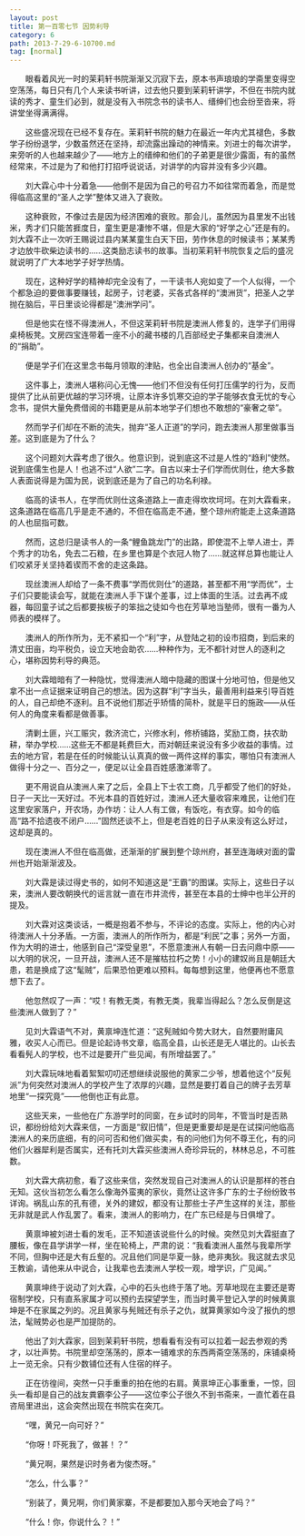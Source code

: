 ```yaml
---
layout: post
title: 第一百零七节 因势利导
category: 6
path: 2013-7-29-6-10700.md
tag: [normal]
---
```


　　眼看着风光一时的茉莉轩书院渐渐又沉寂下去，原本书声琅琅的学斋里变得空空荡荡，每日只有几个人来读书听讲，过去他只要到茉莉轩讲学，不但在书院内就读的秀才、童生们必到，就是没有入书院念书的读书人、缙绅们也会纷至沓来，将讲堂坐得满满得。

　　这些盛况现在已经不复存在。茉莉轩书院的魅力在最近一年内尤其褪色，多数学子纷纷退学，少数虽然还在坚持，却流露出躁动的神情来。刘进士的每次讲学，来旁听的人也越来越少了——地方上的缙绅和他们的子弟更是很少露面，有的虽然经常来，不过是为了和他打打招呼说说话，对讲学的内容并没有多少兴趣。

　　刘大霖心中十分着急——他倒不是因为自己的号召力不如往常而着急，而是觉得临高这里的“圣人之学”整体又进入了衰败。

　　这种衰败，不像过去是因为经济困难的衰败。那会儿，虽然因为县里发不出钱米，秀才们只能苦捱度日，童生更是凄惨不堪，但是大家的“好学之心”还是有的。刘大霖不止一次听王赐说过县内某某童生白天下田，劳作休息的时候读书；某某秀才边放牛砍柴边读书的……这类励志读书的故事。当初茉莉轩书院恢复之后的盛况就说明了广大本地学子好学热情。

　　现在，这种好学的精神却完全没有了，一干读书人宛如变了一个人似得，一个个都急迫的要做事要赚钱，起房子，讨老婆，买各式各样的“澳洲货”，把圣人之学抛在脑后，平日里谈论得都是“澳洲学问”。

　　但是他实在怪不得澳洲人，不但这茉莉轩书院是澳洲人修复的，连学子们用得桌椅板凳。文房四宝连带着一座不小的藏书楼的几百部经史子集都来自澳洲人的“捐助”。

　　便是学子们在这里念书每月领取的津贴，也全出自澳洲人创办的“基金”。

　　这件事上，澳洲人堪称问心无愧——他们不但没有任何打压儒学的行为，反而提供了比从前更优越的学习环境，让原本许多饥寒交迫的学子能够衣食无忧的专心念书，提供大量免费借阅的书籍更是从前本地学子们想也不敢想的“豪奢之举”。

　　然而学子们却在不断的流失，抛弃“圣人正道”的学问，跑去澳洲人那里做事当差。这到底是为了什么？

　　这个问题刘大霖考虑了很久。他意识到，说到底这不过是人性的“趋利”使然。说到底儒生也是人！也逃不过“人欲”二字。自古以来士子们学而优则仕，绝大多数人表面说得是为国为民，说到底还是为了自己的功名利禄。

　　临高的读书人，在学而优则仕这条道路上一直走得坎坎坷坷。在刘大霖看来，这条道路在临高几乎是走不通的，不但在临高走不通，整个琼州府能走上这条道路的人也屈指可数。

　　然而，这总归是读书人的一条“鲤鱼跳龙门”的出路，即使混不上举人进士，弄个秀才的功名，免去二石粮，在乡里也算是个衣冠人物了……就这样总算也能让人们咬紧牙关坚持着锲而不舍的走这条路。

　　现丝澳洲人却给了一条不费事“学而优则仕”的道路，甚至都不用“学而优”，士子们只要能读会写，就能在澳洲人手下谋个差事，过上体面的生活。过去再不成器，每回童子试之后都要挨板子的笨拙之徒如今也在芳草地当塾师，很有一番为人师表的模样了。

　　澳洲人的所作所为，无不紧扣一个“利”字，从登陆之初的设市招商，到后来的清丈田亩，均平税负，设立天地会助农……种种作为，无不都针对世人的逐利之心，堪称因势利导的典范。

　　刘大霖暗暗有了一种隐忧，觉得澳洲人暗中隐藏的图谋十分地可怕，但是他又拿不出一点证据来证明自己的想法。因为这群“利”字当头，最善用利益来引导百姓的人，自己却绝不逐利。且不说他们那近乎矫情的简朴，就是平日的施政——从任何人的角度来看都是做善事。

　　清剿土匪，兴工赈灾，救济流亡，兴修水利，修桥铺路，奖励工商，扶农助耕，举办学校……这些无不都是耗费巨大，而对朝廷来说没有多少收益的事情。过去的地方官，若是在任的时候能认认真真的做一两件这样的事实，哪怕只有澳洲人做得十分之一、百分之一，便足以让全县百姓感激涕零了。

　　更不用说自从澳洲人来了之后，全县上下士农工商，几乎都受了他们的好处，日子一天比一天好过。不光本县的百姓好过，澳洲人还大量收容来难民，让他们在这里安家落户，开农场，办作坊：让人人有工做，有饭吃，有衣穿。如今的临高“路不拾遗夜不闭户……”固然还谈不上，但是老百姓的日子从来没有这么好过，这却是真的。

　　现在澳洲人不但在临高做，还渐渐的扩展到整个琼州府，甚至连海峡对面的雷州也开始渐渐波及。

　　刘大霖是读过得史书的，如何不知道这是“王霸”的图谋。实际上，这些日子以来，澳洲人要改朝换代的谣言就一直在市井流传，甚至在本县的士绅中也半公开的提及。

　　刘大霖对这类谈话，一概是抱着不参与，不评论的态度。实际上，他的内心对待澳洲人十分矛盾。一方面，澳洲人的所作所为，都是“利民”之事；另外一方面，作为大明的进士，他感到自己“深受皇恩”，不愿意澳洲人有朝一日去问鼎中原——以大明的状况，一旦开战，澳洲人还不是摧枯拉朽之势！小小的建奴尚且是朝廷大患，若是换成了这“髦贼”，后果恐怕更难以预料。每每想到这里，他便再也不愿意想下去了。

　　他忽然叹了一声：“哎！有教无类，有教无类，我辈当得起么？怎么反倒是这些澳洲人做到了？”

　　见刘大霖语气不对，黄禀坤连忙道：“这髡贼如今势大财大，自然要附庸风雅，收买人心而已。但是论起诗书文章，临高全县，山长还是无人堪比的。山长去看看髡人的学校，也不过是要开广些见闻，有所增益罢了。”

　　刘大霖玩味地看着絮絮叨叨还想继续说服他的黄家二少爷，想着他这个“反髡派”为何突然对澳洲人的学校产生了浓厚的兴趣，显然是要打着自己的牌子去芳草地里“一探究竟”——他倒也正有此意。

　　这些天来，一些他在广东游学时的同窗，在乡试时的同年，不管当时是否熟识，都纷纷给刘大霖来信，一方面是“叙旧情”，但是更重要却是是在试探问他临高澳洲人的来历底细，有的问可否和他们做买卖，有的问他们为何不尊王化，有的问他们火器犀利是否属实，还有托刘大霖买些澳洲人奇珍异玩的，林林总总，不可胜数。

　　刘大霖大病初愈，看了这些来信，突然发现自己对澳洲人的认识是那样的苍白无知。这伙当初怎么看怎么像海外蛮夷的家伙，竟然让这许多广东的士子纷纷致书详询。祸乱山东的孔有德，关外的建奴，都没有让那些士子产生这样的关注，那些无非就是武人作乱罢了。看来，澳洲人的影响力，在广东已经是与日俱增了。

　　黄禀坤被刘进士看的发毛，正不知道该说些什么的时候。突然见刘大霖挺直了腰板，像在县学讲学一样，坐在轮椅上，严肃的说：“我看澳洲人虽然与我辈所学不同，但胸中还是大有丘壑的。况且他们同是华夏一脉，绝非夷狄。我这就去求见王教谕，请他来从中说合，让我辈也去澳洲人学校一观，增学识，广见闻。”

　　黄禀坤终于说动了刘大霖，心中的石头也终于落了地。芳草地现在主要还是寄宿制学校，只有直系家属才可以预约去探望学生，而当时黄平登记入学的时候黄禀坤是不在家属之列的。况且黄家与髡贼还有杀子之仇，就算黄家如今没了报仇的想法，髦贼势必也是严加提防的。

　　他出了刘大霖家，回到茉莉轩书院，想看看有没有可以拉着一起去参观的秀才，以壮声势。书院里却空荡荡的，原本一铺难求的东西两斋空荡荡的，床铺桌椅上一览无余。只有少数铺位还有人住宿的样子。

　　正在彷徨间，突然一只手重重的拍在他的右肩。黄禀坤正心事重重，一惊，回头一看却是自己的战友粪霸李公子——这位李公子很久不到书斋来，一直忙着在县咨局里进出，这会突然出现在书院实在突兀。

　　“嘿，黄兄一向可好？”

　　“你呀！吓死我了，做甚！？”

　　“黄兄啊，果然是识时务者为俊杰呀。”

　　“怎么，什么事？”

　　“别装了，黄兄啊，你们黄家寨，不是都要加入那今天地会了吗？”

　　“什么！你，你说什么？！”
